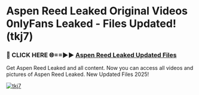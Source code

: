 # Aspen Reed Leaked Original Videos 0nlyFans Leaked - Files Updated! (tkj7)

<h3>🔴 CLICK HERE 🌐==►► <a href="https://tinyurl.com/2m67pmp6" rel="nofollow">Aspen Reed Leaked Updated Files</a></h3>

Get Aspen Reed Leaked and all content. Now you can access all videos and pictures of Aspen Reed Leaked. New Updated Files 2025!

[![tkj7](https://i.imgur.com/H4QAA4z.gif)](https://tinyurl.com/2m67pmp6)